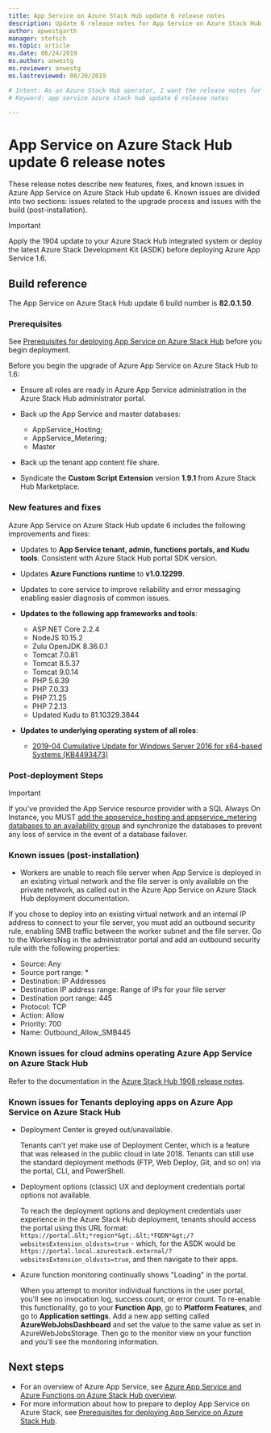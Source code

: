 ```yaml
---
title: App Service on Azure Stack Hub update 6 release notes 
description: Update 6 release notes for App Service on Azure Stack Hub, including new features, fixes, and known issues.
author: apwestgarth
manager: stefsch
ms.topic: article
ms.date: 06/24/2019
ms.author: anwestg
ms.reviewer: anwestg
ms.lastreviewed: 08/20/2019

# Intent: As an Azure Stack Hub operator, I want the release notes for update 6 of App Service on Azure Stack Hub so I can know the new features, fixes, and known issues.
# Keyword: app service azure stack hub update 6 release notes

---
```


# App Service on Azure Stack Hub update 6 release notes

These release notes describe new features, fixes, and known issues in Azure App Service on Azure Stack Hub update 6. Known issues are divided into two sections: issues related to the upgrade process and issues with the build (post-installation).

> [!IMPORTANT]
> Apply the 1904 update to your Azure Stack Hub integrated system or deploy the latest Azure Stack Development Kit (ASDK) before deploying Azure App Service 1.6.

## Build reference

The App Service on Azure Stack Hub update 6 build number is **82.0.1.50**.

### Prerequisites

See [Prerequisites for deploying App Service on Azure Stack Hub](azure-stack-app-service-before-you-get-started.md) before you begin deployment.

Before you begin the upgrade of Azure App Service on Azure Stack Hub to 1.6:

- Ensure all roles are ready in Azure App Service administration in the Azure Stack Hub administrator portal.

- Back up the App Service and master databases:
  - AppService_Hosting;
  - AppService_Metering;
  - Master

- Back up the tenant app content file share.

- Syndicate the **Custom Script Extension** version **1.9.1** from Azure Stack Hub Marketplace.

### New features and fixes

Azure App Service on Azure Stack Hub update 6 includes the following improvements and fixes:

- Updates to **App Service tenant, admin, functions portals, and Kudu tools**. Consistent with Azure Stack Hub portal SDK version.

- Updates **Azure Functions runtime** to **v1.0.12299**.

- Updates to core service to improve reliability and error messaging enabling easier diagnosis of common issues.

- **Updates to the following app frameworks and tools**:

  - ASP.NET Core 2.2.4
  - NodeJS 10.15.2
  - Zulu OpenJDK 8.36.0.1
  - Tomcat 7.0.81
  - Tomcat 8.5.37
  - Tomcat 9.0.14
  - PHP 5.6.39
  - PHP 7.0.33
  - PHP 7.1.25
  - PHP 7.2.13
  - Updated Kudu to 81.10329.3844

- **Updates to underlying operating system of all roles**:
  - [2019-04 Cumulative Update for Windows Server 2016 for x64-based Systems (KB4493473)](https://support.microsoft.com/help/4493473/windows-10-update-kb4493473)

### Post-deployment Steps

> [!IMPORTANT]
> If you've provided the App Service resource provider with a SQL Always On Instance, you MUST [add the appservice_hosting and appservice_metering databases to an availability group](https://docs.microsoft.com/sql/database-engine/availability-groups/windows/availability-group-add-a-database) and synchronize the databases to prevent any loss of service in the event of a database failover.

### Known issues (post-installation)

- Workers are unable to reach file server when App Service is deployed in an existing virtual network and the file server is only available on the private network,  as called out in the Azure App Service on Azure Stack Hub deployment documentation.

If you chose to deploy into an existing virtual network and an internal IP address to connect to your file server, you must add an outbound security rule, enabling SMB traffic between the worker subnet and the file server. Go to the WorkersNsg in the administrator portal and add an outbound security rule with the following properties:

* Source: Any
* Source port range: *
* Destination: IP Addresses
* Destination IP address range: Range of IPs for your file server
* Destination port range: 445
* Protocol: TCP
* Action: Allow
* Priority: 700
* Name: Outbound_Allow_SMB445

### Known issues for cloud admins operating Azure App Service on Azure Stack Hub

Refer to the documentation in the [Azure Stack Hub 1908 release notes](/azure-stack/operator/release-notes?view=azs-1908).

### Known issues for Tenants deploying apps on Azure App Service on Azure Stack Hub

- Deployment Center is greyed out/unavailable.

    Tenants can't yet make use of Deployment Center, which is a feature that was released in the public cloud in late 2018. Tenants can still use the standard deployment methods (FTP, Web Deploy, Git, and so on) via the portal, CLI, and PowerShell.

- Deployment options (classic) UX and deployment credentials portal options not available.

    To reach the deployment options and deployment credentials user experience in the Azure Stack Hub deployment, tenants should access the portal using this URL format: `https://portal.&lt;*region*&gt;.&lt;*FQDN*&gt;/?websitesExtension_oldvsts=true` - which, for the ASDK would be `https://portal.local.azurestack.external/?websitesExtension_oldvsts=true`, and then navigate to their apps.

- Azure function monitoring continually shows "Loading" in the portal.

    When you attempt to monitor individual functions in the user portal, you'll see no invocation log, success count, or error count. To re-enable this functionality, go to your **Function App**, go to **Platform Features**, and go to **Application settings**.  Add a new app setting called **AzureWebJobsDashboard** and set the value to the same value as set in AzureWebJobsStorage. Then go to the monitor view on your function and you'll see the monitoring information.

## Next steps

- For an overview of Azure App Service, see [Azure App Service and Azure Functions on Azure Stack Hub overview](azure-stack-app-service-overview.md).
- For more information about how to prepare to deploy App Service on Azure Stack, see [Prerequisites for deploying App Service on Azure Stack Hub](azure-stack-app-service-before-you-get-started.md).